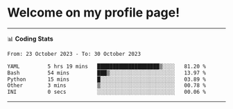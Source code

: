 # Welcome on my profile page!
<!-- print(("dralla"[::-1]+"s").capitalize()) -->

<!-- ---
👨🏻‍💻 **Busy With**
* Learning new Skills.
* Building small Projects.
* Being helpful. -->

---
📊 **Coding Stats**
<!--START_SECTION:waka-->

```txt
From: 23 October 2023 - To: 30 October 2023

YAML         5 hrs 19 mins   ████████████████████▒░░░░   81.20 %
Bash         54 mins         ███▒░░░░░░░░░░░░░░░░░░░░░   13.97 %
Python       15 mins         █░░░░░░░░░░░░░░░░░░░░░░░░   03.89 %
Other        3 mins          ▒░░░░░░░░░░░░░░░░░░░░░░░░   00.78 %
INI          0 secs          ░░░░░░░░░░░░░░░░░░░░░░░░░   00.06 %
```

<!--END_SECTION:waka-->
---
